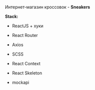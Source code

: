 Интернет-магазин кроссовок - **Sneakers**

**Stack:**

- ReactJS + хуки
- React Router
- Axios
- SCSS
- React Context
- React Skeleton

- mockapi
